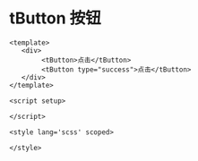 # tButton 按钮
<buttonDemo></buttonDemo>

```vue
<template>
   <div>
        <tButton>点击</tButton>
        <tButton type="success">点击</tButton>
   </div>
</template>

<script setup>

</script>

<style lang='scss' scoped>

</style>
```

<script>
   import buttonDemo from '../components/button.vue'
</script>